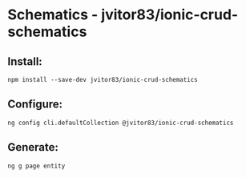 # Schematics - jvitor83/ionic-crud-schematics

## Install:
```
npm install --save-dev jvitor83/ionic-crud-schematics
```

## Configure:
```
ng config cli.defaultCollection @jvitor83/ionic-crud-schematics
```

## Generate:
```
ng g page entity
```
